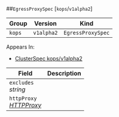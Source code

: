 ##`EgressProxySpec` [`kops`/`v1alpha2`]

Group        | Version     | Kind
------------ | ---------- | -----------
`kops` | `v1alpha2` | `EgressProxySpec`





<aside class="notice">
Appears In:

<ul> 
<li><a href="#clusterspec-v1alpha2-kops">ClusterSpec kops/v1alpha2</a></li>
</ul></aside>

Field        | Description
------------ | -----------
`excludes`<br /> *string*    | 
`httpProxy`<br /> *[HTTPProxy](#httpproxy-v1alpha2-kops)*    | 

